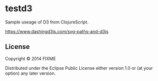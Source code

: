 # testd3

Sample useage of D3 from ClojureScript.

https://www.dashingd3js.com/svg-paths-and-d3js


## License

Copyright © 2014 FIXME

Distributed under the Eclipse Public License either version 1.0 or (at your option) any later version.
